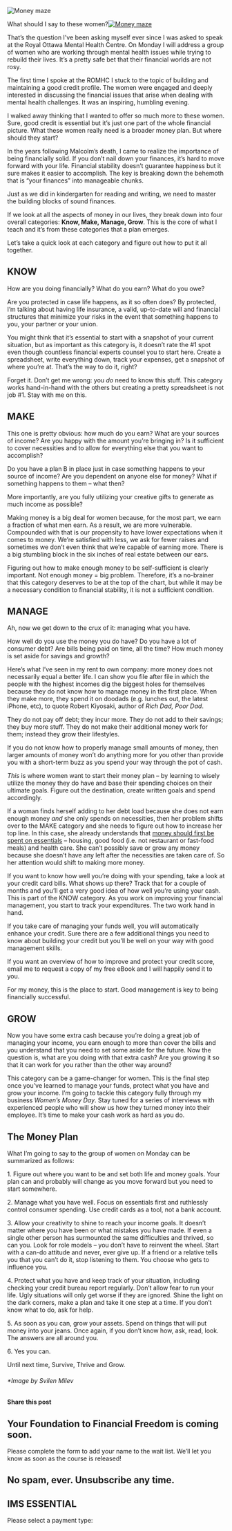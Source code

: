 ![Money maze](https://yourfinanciallaunchpad.com/wp-content/uploads/elementor/thumbs/Money-maze-qdc6crp5rpm0nhkoedao3cjvtinp6cfqlffsh68byg.jpg "Money maze")

What should I say to these women?[![Money maze](http://yflmainprod.wpengine.com/wp-content/uploads/2015/01/Money-maze-300x217.jpg)](http://yflmainprod.wpengine.com/wp-content/uploads/2015/01/Money-maze.jpg)

That’s the question I’ve been asking myself ever since I was asked to speak at the Royal Ottawa Mental Health Centre. On Monday I will address a group of women who are working through mental health issues while trying to rebuild their lives. It’s a pretty safe bet that their financial worlds are not rosy.

The first time I spoke at the ROMHC I stuck to the topic of building and maintaining a good credit profile. The women were engaged and deeply interested in discussing the financial issues that arise when dealing with mental health challenges. It was an inspiring, humbling evening.

I walked away thinking that I wanted to offer so much more to these women. Sure, good credit is essential but it’s just one part of the whole financial picture. What these women really need is a broader money plan. But where should they start?

In the years following Malcolm’s death, I came to realize the importance of being financially solid. If you don’t nail down your finances, it’s hard to move forward with your life. Financial stability doesn’t guarantee happiness but it sure makes it easier to accomplish. The key is breaking down the behemoth that is “your finances” into manageable chunks.

Just as we did in kindergarten for reading and writing, we need to master the building blocks of sound finances.

If we look at all the aspects of money in our lives, they break down into four overall categories: **Know, Make, Manage, Grow**. This is the core of what I teach and it’s from these categories that a plan emerges.

Let’s take a quick look at each category and figure out how to put it all together.

## KNOW

How are you doing financially? What do you earn? What do you owe?

Are you protected in case life happens, as it so often does? By protected, I’m talking about having life insurance, a valid, up-to-date will and financial structures that minimize your risks in the event that something happens to you, your partner or your union.

You might think that it’s essential to start with a snapshot of your current situation, but as important as this category is, it doesn’t rate the #1 spot even though countless financial experts counsel you to start here. Create a spreadsheet, write everything down, track your expenses, get a snapshot of where you’re at. That’s the way to do it, right?

Forget it. Don’t get me wrong: you *do* need to know this stuff. This category works hand-in-hand with the others but creating a pretty spreadsheet is not job #1. Stay with me on this.

## MAKE

This one is pretty obvious: how much do you earn? What are your sources of income? Are you happy with the amount you’re bringing in? Is it sufficient to cover necessities and to allow for everything else that you want to accomplish?

Do you have a plan B in place just in case something happens to your source of income? Are you dependent on anyone else for money? What if something happens to them – what then?

More importantly, are you fully utilizing your creative gifts to generate as much income as possible?

Making money is a big deal for women because, for the most part, we earn a fraction of what men earn. As a result, we are more vulnerable. Compounded with that is our propensity to have lower expectations when it comes to money. We’re satisfied with less, we ask for fewer raises and sometimes we don’t even think that we’re capable of earning more. There is a big stumbling block in the six inches of real estate between our ears.

Figuring out how to make enough money to be self-sufficient is clearly important. Not enough money = big problem. Therefore, it’s a no-brainer that this category deserves to be at the top of the chart, but while it may be a necessary condition to financial stability, it is not a sufficient condition.

## MANAGE

Ah, now we get down to the crux of it: managing what you have.

How well do you use the money you do have? Do you have a lot of consumer debt? Are bills being paid on time, all the time? How much money is set aside for savings and growth?

Here’s what I’ve seen in my rent to own company: more money does not necessarily equal a better life. I can show you file after file in which the people with the highest incomes dig the biggest holes for themselves because they do not know how to manage money in the first place. When they make more, they spend it on doodads (e.g. lunches out, the latest iPhone, etc), to quote Robert Kiyosaki, author of *Rich Dad, Poor Dad*.

They do not pay off debt; they incur more. They do not add to their savings; they buy more stuff. They do not make their additional money work for them; instead they grow their lifestyles.

If you do not know how to properly manage small amounts of money, then larger amounts of money won’t do anything more for you other than provide you with a short-term buzz as you spend your way through the pot of cash.

*This* is where women want to start their money plan – by learning to wisely utilize the money they do have and base their spending choices on their ultimate goals. Figure out the destination, create written goals and spend accordingly.

If a woman finds herself adding to her debt load because she does not earn enough money *and* she only spends on necessities, then her problem shifts over to the MAKE category and she needs to figure out how to increase her top line. In this case, she already understands that [money should first be spent on essentials](https://yflmainprod.wpengine.com/2014/06/forget-about-budgeting-and-do-this-instead/) – housing, good food (i.e. not restaurant or fast-food meals) and health care. She can’t possibly save or grow any money because she doesn’t have any left after the necessities are taken care of. So her attention would shift to making more money.

If you want to know how well you’re doing with your spending, take a look at your credit card bills. What shows up there? Track that for a couple of months and you’ll get a very good idea of how well you’re using your cash. This is part of the KNOW category. As you work on improving your financial management, you start to track your expenditures. The two work hand in hand.

If you take care of managing your funds well, you will automatically enhance your credit. Sure there are a few additional things you need to know about building your credit but you’ll be well on your way with good management skills.

If you want an overview of how to improve and protect your credit score, email me to request a copy of my free eBook and I will happily send it to you.

For my money, this is the place to start. Good management is key to being financially successful.

## GROW

Now you have some extra cash because you’re doing a great job of managing your income, you earn enough to more than cover the bills and you understand that you need to set some aside for the future. Now the question is, what are you doing with that extra cash? Are you growing it so that it can work for you rather than the other way around?

This category can be a game-changer for women. This is the final step once you’ve learned to manage your funds, protect what you have and grow your income. I’m going to tackle this category fully through my business *Women’s Money Day*. Stay tuned for a series of interviews with experienced people who will show us how they turned money into their employee. It’s time to make your cash work as hard as you do.

## The Money Plan

What I’m going to say to the group of women on Monday can be summarized as follows:

1\. Figure out where you want to be and set both life and money goals. Your plan can and probably will change as you move forward but you need to start somewhere.

2\. Manage what you have well. Focus on essentials first and ruthlessly control consumer spending. Use credit cards as a tool, not a bank account.

3\. Allow your creativity to shine to reach your income goals. It doesn’t matter where you have been or what mistakes you have made. If even a single other person has surmounted the same difficulties and thrived, so can you. Look for role models – you don’t have to reinvent the wheel. Start with a can-do attitude and never, ever give up. If a friend or a relative tells you that you can’t do it, stop listening to them. You choose who gets to influence you.

4\. Protect what you have and keep track of your situation, including checking your credit bureau report regularly. Don’t allow fear to run your life. Ugly situations will only get worse if they are ignored. Shine the light on the dark corners, make a plan and take it one step at a time. If you don’t know what to do, ask for help.

5\. As soon as you can, grow your assets. Spend on things that will put money into your jeans. Once again, if you don’t know how, ask, read, look. The answers are all around you.

6\. Yes you can.

Until next time, Survive, Thrive and Grow.

###### \*Image by Svilen Milev

#### Share this post

## Your Foundation to Financial Freedom is coming soon.

Please complete the form to add your name to the wait list. We’ll let you know as soon as the course is released!

## No spam, ever. Unsubscribe any time.

## IMS ESSENTIAL

Please select a payment type: